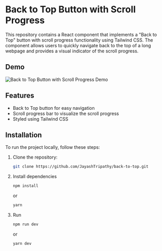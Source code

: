 # Back to Top Button with Scroll Progress

This repository contains a React component that implements a "Back to Top" button with scroll progress functionality using Tailwind CSS. The component allows users to quickly navigate back to the top of a long webpage and provides a visual indicator of the scroll progress.

## Demo

![Back to Top Button with Scroll Progress Demo](https://res.cloudinary.com/df0aad0ku/image/upload/v1687031574/blogs/backtotop/Recording-2023-06-18-011356_npvfnu.gif)

## Features

- Back to Top button for easy navigation
- Scroll progress bar to visualize the scroll progress
- Styled using Tailwind CSS

## Installation

To run the project locally, follow these steps:

1. Clone the repository:

   ```bash
   git clone https://github.com/JayashTripathy/back-to-top.git
   ```
2. Install dependencies   
    ```bash
   npm install
   ```
   or
  
   ```bash
   yarn
   ```
   
2. Run   
    ```bash
   npm run dev
   ```
   or
  
   ```bash
   yarn dev
   ``` 
